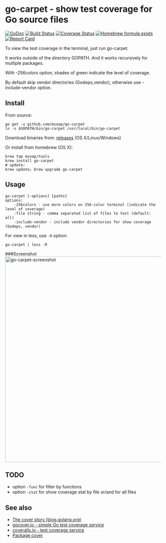 go-carpet - show test coverage for Go source files
==================================================

[![GoDoc](https://godoc.org/github.com/msoap/go-carpet?status.svg)](https://godoc.org/github.com/msoap/go-carpet)
[![Build Status](https://travis-ci.org/msoap/go-carpet.svg?branch=master)](https://travis-ci.org/msoap/go-carpet)
[![Coverage Status](https://coveralls.io/repos/github/msoap/go-carpet/badge.svg?branch=master)](https://coveralls.io/github/msoap/go-carpet?branch=master)
[![Homebrew formula exists](https://img.shields.io/badge/homebrew-🍺-d7af72.svg)](https://github.com/msoap/go-carpet#install)
[![Report Card](https://goreportcard.com/badge/github.com/msoap/go-carpet)](https://goreportcard.com/report/github.com/msoap/go-carpet)

To view the test coverage in the terminal, just run go-carpet.

It works outside of the directory GOPATH. And it works recursively for multiple packages.

With -256colors option, shades of green indicate the level of coverage.

By default skip vendor directories (Godeps,vendor), otherwise use -include-vendor option.

Install
-------

From source:

    go get -u github.com/msoap/go-carpet
    ln -s $GOPATH/bin/go-carpet /usr/local/bin/go-carpet

Download binaries from: [releases](https://github.com/msoap/go-carpet/releases) (OS X/Linux/Windows)

Or install from homebrew (OS X):

    brew tap msoap/tools
    brew install go-carpet
    # update:
    brew update; brew upgrade go-carpet

Usage
-----

    go-carpet [-options] [paths]
    options:
        -256colors - use more colors on 256-color terminal (indicate the level of coverage)
        -file string - comma separated list of files to test (default: all)
        -include-vendor - include vendor directories for show coverage (Godeps, vendor)

For view in less, use `-R` option:

    go-carpet | less -R

###Screenshot
<img width="664" alt="go-carpet-screenshot" src="https://cloud.githubusercontent.com/assets/844117/13379229/967db8e0-de28-11e5-8b3f-cba51af3f3bc.png">

TODO
----

  * option `-func` for filter by functions
  * option `-stat` for show coverage stat by file or/and for all files

See also
--------

  * [The cover story (blog.golang.org)](https://blog.golang.org/cover)
  * [gocover.io - simple Go test coverage service](https://gocover.io)
  * [coveralls.io - test coverage service](https://coveralls.io)
  * [Package cover](https://godoc.org/golang.org/x/tools/cover)
